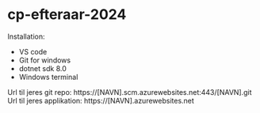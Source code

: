# cp-efteraar-2024

Installation: 
- VS code
- Git for windows
- dotnet sdk 8.0
- Windows terminal

Url til jeres git repo: https://[NAVN].scm.azurewebsites.net:443/[NAVN].git  
Url til jeres applikation: https://[NAVN].azurewebsites.net
